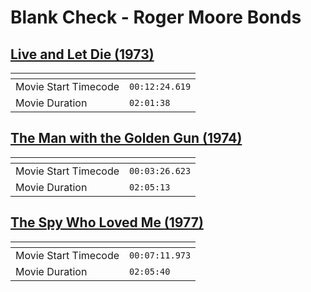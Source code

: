 Blank Check - Roger Moore Bonds
===============
[Live and Let Die (1973)](https://www.patreon.com/posts/live-and-let-die-70786419)
---------------
| <!-- -->             | <!-- -->       |
|----------------------|----------------|
| Movie Start Timecode | `00:12:24.619` |
| Movie Duration       | `02:01:38`     |

[The Man with the Golden Gun (1974)](https://www.patreon.com/posts/man-with-golden-71344190)
---------------
| <!-- -->             | <!-- -->       |
|----------------------|----------------|
| Movie Start Timecode | `00:03:26.623` |
| Movie Duration       | `02:05:13`     |

[The Spy Who Loved Me (1977)](https://www.patreon.com/posts/spy-who-loved-me-71811731)
---------------
| <!-- -->             | <!-- -->       |
|----------------------|----------------|
| Movie Start Timecode | `00:07:11.973` |
| Movie Duration       | `02:05:40`     |

